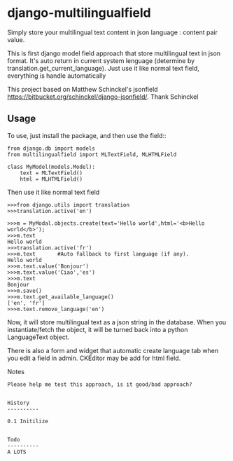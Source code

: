 django-multilingualfield
===================

Simply store your multilingual text content in json language : content pair value.

This is first django model field approach that store multilingual text in json format. It's auto return in current system lenguage (determine by translation.get_current_language). Just use it like normal text field, everything is handle automatically

This project based on Matthew Schinckel's jsonfield https://bitbucket.org/schinckel/django-jsonfield/. Thank Schinckel

Usage
-----

To use, just install the package, and then use the field::

    from django.db import models
    from multilingualfield import MLTextField, MLHTMLField
    
    class MyModel(models.Model):
        text = MLTextField()
        html = MLHTMLField()
        
Then use it like normal text field

    >>>from django.utils import translation
    >>>translation.active('en')
    
    >>>m = MyModal.objects.create(text='Hello world',html='<b>Hello world</b>');
    >>>m.text
    Hello world
    >>>translation.active('fr')
    >>>m.text       #Auto fallback to first language (if any).
    Hello world
    >>>m.text.value('Bonjour')
    >>>m.text.value('Ciao','es')
    >>>m.text
    Bonjour
    >>>m.save()
    >>>m.text.get_available_language()
    ['en', 'fr']
    >>>m.text.remove_language('en')
    
Now, it will store multilingual text as a json string in the
database.  When you instantiate/fetch the object, it will be turned back
into a python LanguageText object.

There is also a form and widget that automatic create language tab when you edit a field in admin. CKEditor may be add for html field.

Notes
~~~~~
Please help me test this approach, is it good/bad approach?

  
History
----------

0.1 Initilize


Todo
----------
A LOTS